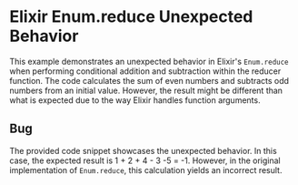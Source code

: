 # Elixir Enum.reduce Unexpected Behavior
This example demonstrates an unexpected behavior in Elixir's `Enum.reduce` when performing conditional addition and subtraction within the reducer function. The code calculates the sum of even numbers and subtracts odd numbers from an initial value. However, the result might be different than what is expected due to the way Elixir handles function arguments.

## Bug
The provided code snippet showcases the unexpected behavior. In this case, the expected result is 1 + 2 + 4 - 3 -5 = -1. However, in the original implementation of `Enum.reduce`, this calculation yields an incorrect result.